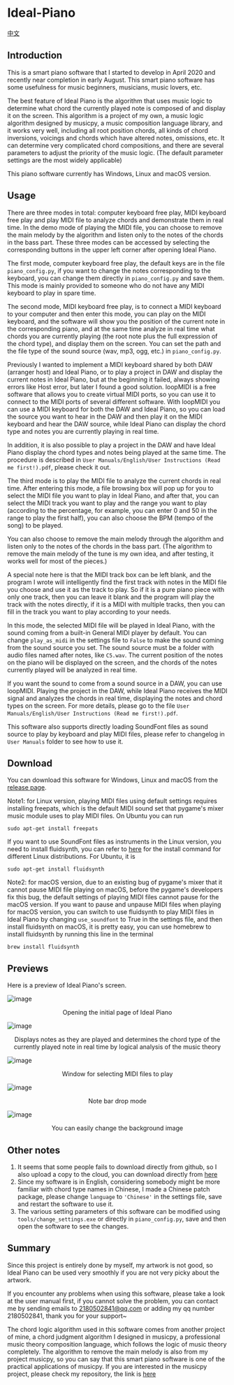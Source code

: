 # Ideal-Piano

[中文](https://github.com/Rainbow-Dreamer/Ideal-Piano/blob/master/README_cn.md)

## Introduction

This is a smart piano software that I started to develop in April 2020 and recently near completion in early August. This smart piano software has some usefulness for music beginners, musicians, music lovers, etc.

The best feature of Ideal Piano is the algorithm that uses music logic to determine what chord the currently played note is composed of and display it on the screen. This algorithm is a project of my own, a music logic algorithm designed by musicpy, a music composition language library, and it works very well, including all root position chords, all kinds of chord inversions, voicings and chords which have altered notes, omissions, etc. It can determine very complicated chord compositions, and there are several parameters to adjust the priority of the music logic. (The default parameter settings are the most widely applicable)

This piano software currently has Windows, Linux and macOS version.

## Usage

There are three modes in total: computer keyboard free play, MIDI keyboard free play and play MIDI file to analyze chords and demonstrate them in real time. In the demo mode of playing the MIDI file, you can choose to remove the main melody by the algorithm and listen only to the notes of the chords in the bass part. These three modes can be accessed by selecting the corresponding buttons in the upper left corner after opening Ideal Piano.

The first mode, computer keyboard free play, the default keys are in the file `piano_config.py`, if you want to change the notes corresponding to the keyboard, you can change them directly in `piano_config.py` and save them. This mode is mainly provided to someone who do not have any MIDI keyboard to play in spare time.

The second mode, MIDI keyboard free play, is to connect a MIDI keyboard to your computer and then enter this mode, you can play on the MIDI keyboard, and the software will show you the position of the current note in the corresponding piano, and at the same time analyze in real time what chords you are currently playing (the root note plus the full expression of the chord type), and display them on the screen. You can set the path and the file type of the sound source (wav, mp3, ogg, etc.) in `piano_config.py`.

Previously I wanted to implement a MIDI keyboard shared by both DAW (arranger host) and Ideal Piano, or to play a project in DAW and display the current notes in Ideal Piano, but at the beginning it failed, always showing errors like Host error, but later I found a good solution. loopMIDI is a free software that allows you to create virtual MIDI ports, so you can use it to connect to the MIDI ports of several different software. With loopMIDI you can use a MIDI keyboard for both the DAW and Ideal Piano, so you can load the source you want to hear in the DAW and then play it on the MIDI keyboard and hear the DAW source, while Ideal Piano can display the chord type and notes you are currently playing in real time.

In addition, it is also possible to play a project in the DAW and have Ideal Piano display the chord types and notes being played at the same time. The procedure is described in `User Manuals/English/User Instructions (Read me first!).pdf`, please check it out.

The third mode is to play the MIDI file to analyze the current chords in real time. After entering this mode, a file browsing box will pop up for you to select the MIDI file you want to play in Ideal Piano, and after that, you can select the MIDI track you want to play and the range you want to play (according to the percentage, for example, you can enter 0 and 50 in the range to play the first half), you can also choose the BPM (tempo of the song) to be played.

You can also choose to remove the main melody through the algorithm and listen only to the notes of the chords in the bass part. (The algorithm to remove the main melody of the tune is my own idea, and after testing, it works well for most of the pieces.)

A special note here is that the MIDI track box can be left blank, and the program I wrote will intelligently find the first track with notes in the MIDI file you choose and use it as the track to play. So if it is a pure piano piece with only one track, then you can leave it blank and the program will play the track with the notes directly, if it is a MIDI with multiple tracks, then you can fill in the track you want to play according to your needs.

In this mode, the selected MIDI file will be played in Ideal Piano, with the sound coming from a built-in General MIDI player by default. You can change `play_as_midi` in the settings file to `False` to make the sound coming from the sound source you set. The sound source must be a folder with audio files named after notes, like `C5.wav`. The current position of the notes on the piano will be displayed on the screen, and the chords of the notes currently played will be analyzed in real time.

If you want the sound to come from a sound source in a DAW, you can use loopMIDI. Playing the project in the DAW, while Ideal Piano receives the MIDI signal and analyzes the chords in real time, displaying the notes and chord types on the screen. For more details, please go to the file `User Manuals/English/User Instructions (Read me first!).pdf`.

This software also supports directly loading SoundFont files as sound source to play by keyboard and play MIDI files, please refer to changelog in `User Manuals` folder to see how to use it.

## Download

You can download this software for Windows, Linux and macOS from the [release page](https://github.com/Rainbow-Dreamer/Ideal-Piano/releases/latest).

Note1: for Linux version,  playing MIDI files using default settings requires installing freepats, which is the default MIDI sound set that pygame's mixer music module uses to play MIDI files. On Ubuntu you can run

````
sudo apt-get install freepats
````

If you want to use SoundFont files as instruments in the Linux version, you need to install fluidsynth, you can refer to [here](https://github.com/FluidSynth/fluidsynth/wiki/Download) for the install command for different Linux distributions. For Ubuntu, it is

````
sudo apt-get install fluidsynth
````

Note2: for macOS version, due to an existing bug of pygame's mixer that it cannot pause MIDI file playing on macOS, before the pygame's developers fix this bug, the default settings of playing MIDI files cannot pause for the macOS version. If you want to pause and unpause MIDI files when playing for macOS version, you can switch to use fluidsynth to play MIDI files in Ideal Piano by changing `use_soundfont` to True in the settings file, and then install fluidsynth on macOS, it is pretty easy, you can use homebrew to install fluidsynth by running this line in the terminal

``````
brew install fluidsynth
``````

## Previews

Here is a preview of Ideal Piano's screen.

![image](previews/1.jpg)

<p align="center">Opening the initial page of Ideal Piano</p

![image](previews/2.jpg)

<p align="center">Displays notes as they are played and determines the chord type of the currently played note in real time by logical analysis of the music theory</p

![image](previews/3.jpg)

<p align="center">Window for selecting MIDI files to play</p

![image](previews/4.jpg)

<p align="center">Note bar drop mode</p

![image](previews/5.jpg)

<p align="center">You can easily change the background image</p>

## Other notes

1. It seems that some people fails to download directly from github, so I also upload a copy to the cloud, you can download directly from [here](https://www.jianguoyun.com/p/DY_8cucQhPG0CBifkqYE)
2. Since my software is in English, considering somebody might be more familiar with chord type names in Chinese, I made a Chinese patch package, please change `language` to `'Chinese'` in the settings file, save and restart the software to use it.
3. The various setting parameters of this software can be modified using `tools/change_settings.exe` or directly in `piano_config.py`, save and then open the software to see the changes.

## Summary

Since this project is entirely done by myself, my artwork is not good, so Ideal Piano can be used very smoothly if you are not very picky about the artwork.

If you encounter any problems when using this software, please take a look at the user manual first, if you cannot solve the problem, you can contact me by sending emails to 2180502841@qq.com or adding my qq number 2180502841, thank you for your support~

The chord logic algorithm used in this software comes from another project of mine, a chord judgment algorithm I designed in musicpy, a professional music theory composition language, which follows the logic of music theory completely. The algorithm to remove the main melody is also from my project musicpy, so you can say that this smart piano software is one of the practical applications of musicpy. If you are interested in the musicpy project, please check my repository, the link is [here](https://github.com/Rainbow-Dreamer/musicpy)
